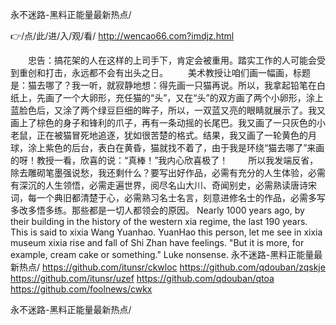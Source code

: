 
永不迷路-黑料正能量最新热点/




👉/点/此/进/入/观/看/ http://wencao66.com?imdjz.html




　　忠告：搞花架的人在这样的上司手下，肯定会被重用。踏实工作的人可能会受到重创和打击，永远都不会有出头之日。
　　美术教授让咱们画一幅画，标题是：猫去哪了？我一听，就寂静地想：得先画一只猫再说。所以，我拿起铅笔在白纸上，先画了一个大卵形，充任猫的“头”，又在“头”的双方画了两个小卵形，涂上蓝脸色后，又涂了两个绿豆巨细的眸子，所以，一双蓝又亮的眼睛就展示了。我又画上了棕色的身子和锋利的爪子，再有一条动摇的长尾巴。我又画了一只灰色的小老鼠，正在被猫冒死地追逐，犹如很苦楚的格式。结果，我又画了一轮黄色的月球，涂上紫色的后台，表白在黄昏，猫就找不着了，由于我是环绕“猫去哪了”来画的呀！教授一看，欣喜的说：“真棒！”我内心欣喜极了！
　　所以我发端反省，除去雕砌笔墨强说愁，我还剩什么？要写出好作品，必需有充分的人生体验，必需有深沉的人生领悟，必需走遍世界，阅尽名山大川、奇闻别史，必需熟读唐诗宋词，每一个典旧都清楚于心，必需熟习名士名言，刻意进修名士的作品，必需多写多改多悟多练。那些都是一切人都领会的原因。
Nearly 1000 years ago, by their building in the history of the western xia regime, the last 190 years.
This is said to xixia Wang Yuanhao.
YuanHao this person, let me see in xixia museum xixia rise and fall of Shi Zhan have feelings.
"But it is more, for example, cream cake or something."
Luke nonsense.
永不迷路-黑料正能量最新热点/ https://github.com/itunsr/ckwloc
https://github.com/qdouban/zqskje
https://github.com/itunsr/uzef
https://github.com/qdouban/qtoa
https://github.com/foolnews/cwkx





永不迷路-黑料正能量最新热点/
